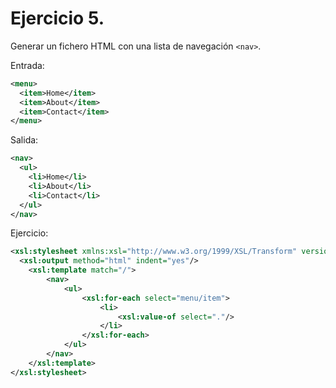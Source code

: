 # Ejercicio 5.
Generar un fichero HTML con una lista de navegación `<nav>`.

Entrada:

```xml
<menu>
  <item>Home</item>
  <item>About</item>
  <item>Contact</item>
</menu>
```

Salida:

```xml
<nav>
  <ul>
    <li>Home</li>
    <li>About</li>
    <li>Contact</li>
  </ul>
</nav>
```

Ejercicio:

```xml
<xsl:stylesheet xmlns:xsl="http://www.w3.org/1999/XSL/Transform" version="1.0">
  <xsl:output method="html" indent="yes"/>
	<xsl:template match="/">
		<nav>
			<ul>
				<xsl:for-each select="menu/item">
					<li>
						<xsl:value-of select="."/>
					</li>
				</xsl:for-each>
			</ul>
		</nav>
	</xsl:template>
</xsl:stylesheet>
```
